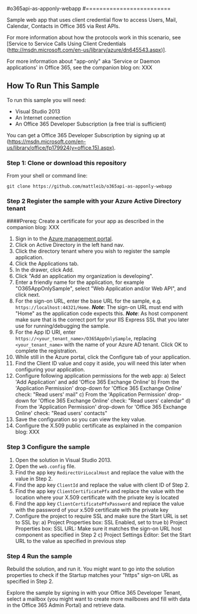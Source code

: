 #o365api-as-apponly-webapp
#=========================

Sample web app that uses client credential flow to access Users, Mail, Calendar, Contacts in Office 365 via Rest APIs.

For more information about how the protocols work in this scenario, see [Service to Service Calls Using Client Credentials (http://msdn.microsoft.com/en-us/library/azure/dn645543.aspx)].

For more information about "app-only" aka 'Service or Daemon applications' in Office 365, see the companion blog on: XXX

## How To Run This Sample

To run this sample you will need:
- Visual Studio 2013
- An Internet connection
- An Office 365 Developer Subscription (a free trial is sufficient)

You can get a Office 365 Developer Subscription by signing up at (https://msdn.microsoft.com/en-us/library/office/fp179924(v=office.15).aspx).  


### Step 1:  Clone or download this repository

From your shell or command line:

`git clone https://github.com/mattleib/o365api-as-apponly-webapp`


### Step 2  Register the sample with your Azure Active Directory tenant

####Prereq: Create a certificate for your app as described in the companion blog: XXX

1. Sign in to the [Azure management portal](https://manage.windowsazure.com).
2. Click on Active Directory in the left hand nav.
3. Click the directory tenant where you wish to register the sample application.
4. Click the Applications tab.
5. In the drawer, click Add.
6. Click "Add an application my organization is developing".
7. Enter a friendly name for the application, for example "O365AppOnlySample", select "Web Application and/or Web API", and click next.
8. For the sign-on URL, enter the base URL for the sample, e.g. `https://localhost:44321/Home`. 
     ***Note***: The sign-on URL must end with "Home" as the application code expects this. 
	 ***Note***: As host component make sure that is the correct port for your IIS Express SSL that you later use for running/debugging the sample.
9. For the App ID URI, enter `https://<your_tenant_name>/O365AppOnlySample`, replacing `<your_tenant_name>` with the name of your Azure AD tenant.  Click OK to complete the registration.
10. While still in the Azure portal, click the Configure tab of your application.
11. Find the Client ID value and copy it aside, you will need this later when configuring your application.
12. Configure following application permissions for the web app:
    a) Select 'Add Application' and add 'Office 365 Exchange Online'
	b) From the 'Application Permission' drop-down for 'Office 365 Exchange Online' check: "Read users' mail"
	c) From the 'Application Permission' drop-down for 'Office 365 Exchange Online' check: "Read users' calendar"
	d) From the 'Application Permission' drop-down for 'Office 365 Exchange Online' check: "Read users' contacts"
13. Save the configuration so you can view the key value.
14. Configure the X.509 public certificate as explained in the companion blog: XXX


### Step 3  Configure the sample

1. Open the solution in Visual Studio 2013.
2. Open the `web.config` file.
3. Find the app key `RedirectUriLocalHost` and replace the value with the value in Step 2.
4. Find the app key `ClientId` and replace the value with client ID of Step 2.
5. Find the app key `ClientCertificatePfx` and replace the value with the location where your X.509 certificate with the private key is located
6. Find the app key `ClientCertificatePfxPassword` and replace the value with the password of your x.509 certificate with the private key
7. Configure the project to require SSL and make sure the Start URL is set to SSL by:
    a) Project Properties box: SSL Enabled, set to true
	b) Project Properties box: SSL URL: Make sure it matches the sign-on URL host component as specified in Step 2
	c) Project Settings Editor: Set the Start URL to the value as specified in previous step
	


### Step 4  Run the sample

Rebuild the solution, and run it.  You might want to go into the solution properties to check if the Startup matches your "https" sign-on URL as specified in Step 2.

Explore the sample by signing in with your Office 365 Developer Tenant, select a mailbox (you might want to create more mailboxes and fill with data in the Office 365 Admin Portal) and retrieve data.

